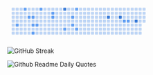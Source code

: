 <svg viewBox="-16 -32 880 192" width="880" height="192" xmlns="http://www.w3.org/2000/svg"><desc>Generated with https://github.com/Platane/snk</desc><style>:root{--cb:#1b1f230a;--cs:#0043A3;--ce:#bfd6f6;--c0:#bfd6f6;--c1:#8dbdff;--c2:#64a1f4;--c3:#4b91f1;--c4:#3c7dd9}.c{shape-rendering:geometricPrecision;fill:var(--ce);stroke-width:1px;stroke:var(--cb);animation:none 10900ms linear infinite;width:12px;height:12px}@keyframes c0{18.34%{fill:var(--c2)}18.36%,100%{fill:var(--ce)}}.c.c0{fill:var(--c2);animation-name:c0}@keyframes c1{3.66%{fill:var(--c2)}3.68%,100%{fill:var(--ce)}}.c.c1{fill:var(--c2);animation-name:c1}@keyframes c2{6.41%{fill:var(--c2)}6.43%,100%{fill:var(--ce)}}.c.c2{fill:var(--c2);animation-name:c2}@keyframes c3{7.33%{fill:var(--c2)}7.35%,100%{fill:var(--ce)}}.c.c3{fill:var(--c2);animation-name:c3}@keyframes c4{9.16%{fill:var(--c2)}9.18%,100%{fill:var(--ce)}}.c.c4{fill:var(--c2);animation-name:c4}@keyframes c5{12.83%{fill:var(--c2)}12.85%,100%{fill:var(--ce)}}.c.c5{fill:var(--c2);animation-name:c5}@keyframes c6{10.08%{fill:var(--c2)}10.1%,100%{fill:var(--ce)}}.c.c6{fill:var(--c2);animation-name:c6}@keyframes c7{27.51%{fill:var(--c2)}27.53%,100%{fill:var(--ce)}}.c.c7{fill:var(--c2);animation-name:c7}@keyframes c8{31.18%{fill:var(--c2)}31.2%,100%{fill:var(--ce)}}.c.c8{fill:var(--c2);animation-name:c8}@keyframes c9{32.1%{fill:var(--c2)}32.12%,100%{fill:var(--ce)}}.c.c9{fill:var(--c2);animation-name:c9}@keyframes ca{86.23%{fill:var(--c4)}86.25%,100%{fill:var(--ce)}}.c.ca{fill:var(--c4);animation-name:ca}@keyframes cb{43.11%{fill:var(--c2)}43.13%,100%{fill:var(--ce)}}.c.cb{fill:var(--c2);animation-name:cb}@keyframes cc{36.69%{fill:var(--c2)}36.71%,100%{fill:var(--ce)}}.c.cc{fill:var(--c2);animation-name:cc}@keyframes cd{38.52%{fill:var(--c2)}38.54%,100%{fill:var(--ce)}}.c.cd{fill:var(--c2);animation-name:cd}@keyframes ce{50.45%{fill:var(--c2)}50.47%,100%{fill:var(--ce)}}.c.ce{fill:var(--c2);animation-name:ce}@keyframes cf{40.36%{fill:var(--c2)}40.38%,100%{fill:var(--ce)}}.c.cf{fill:var(--c2);animation-name:cf}@keyframes cg{74.3%{fill:var(--c4)}74.32%,100%{fill:var(--ce)}}.c.cg{fill:var(--c4);animation-name:cg}@keyframes ch{71.55%{fill:var(--c4)}71.57%,100%{fill:var(--ce)}}.c.ch{fill:var(--c4);animation-name:ch}@keyframes ci{64.21%{fill:var(--c2)}64.23%,100%{fill:var(--ce)}}.c.ci{fill:var(--c2);animation-name:ci}@keyframes cj{65.13%{fill:var(--c2)}65.15%,100%{fill:var(--ce)}}.c.cj{fill:var(--c2);animation-name:cj}@keyframes ck{66.96%{fill:var(--c4)}66.98%,100%{fill:var(--ce)}}.c.ck{fill:var(--c4);animation-name:ck}.u{transform-origin:0 0;transform:scale(0,1);animation:none linear 10900ms infinite}@keyframes u0{3.66%{transform:scale(0.000,1)}3.68%,6.41%{transform:scale(0.059,1)}6.43%,7.33%{transform:scale(0.118,1)}7.35%,9.16%{transform:scale(0.176,1)}9.18%,10.08%{transform:scale(0.235,1)}10.1%,12.83%{transform:scale(0.294,1)}12.85%,18.34%{transform:scale(0.353,1)}18.36%,27.51%{transform:scale(0.412,1)}27.53%,31.18%{transform:scale(0.471,1)}31.2%,32.1%{transform:scale(0.529,1)}32.12%,36.69%{transform:scale(0.588,1)}36.71%,38.52%{transform:scale(0.647,1)}38.54%,40.36%{transform:scale(0.706,1)}40.38%,43.11%{transform:scale(0.765,1)}43.13%,50.45%{transform:scale(0.824,1)}50.47%,64.21%{transform:scale(0.882,1)}64.23%,65.13%{transform:scale(0.941,1)}65.15%,100%{transform:scale(1.000,1)}}.u.u0{fill:var(--c2);animation-name:u0;transform-origin:0.0px 0}@keyframes u1{66.96%{transform:scale(0.000,1)}66.98%,71.55%{transform:scale(0.250,1)}71.57%,74.3%{transform:scale(0.500,1)}74.32%,86.23%{transform:scale(0.750,1)}86.25%,100%{transform:scale(1.000,1)}}.u.u1{fill:var(--c4);animation-name:u1;transform-origin:686.5px 0}.s{shape-rendering:geometricPrecision;fill:var(--cs);animation:none linear 10900ms infinite}@keyframes s0{0%,99.08%{transform:translate(0px,-16px)}0.92%{transform:translate(0px,0px)}4.59%{transform:translate(64px,0px)}6.42%{transform:translate(64px,32px)}7.34%{transform:translate(80px,32px)}9.17%{transform:translate(80px,64px)}10.09%{transform:translate(96px,64px)}11.01%{transform:translate(96px,80px)}11.93%{transform:translate(80px,80px)}12.84%{transform:translate(80px,96px)}13.76%{transform:translate(64px,96px)}15.6%{transform:translate(64px,64px)}18.35%{transform:translate(16px,64px)}19.27%{transform:translate(16px,48px)}24.77%{transform:translate(112px,48px)}27.52%{transform:translate(112px,0px)}30.28%{transform:translate(160px,0px)}32.11%{transform:translate(160px,32px)}36.7%{transform:translate(240px,32px)}38.53%{transform:translate(240px,64px)}39.45%,46.79%{transform:translate(256px,64px)}40.37%{transform:translate(256px,80px)}43.12%{transform:translate(208px,80px)}44.04%{transform:translate(208px,64px)}50.46%{transform:translate(256px,0px)}61.47%{transform:translate(448px,0px)}64.22%{transform:translate(448px,48px)}66.97%{transform:translate(496px,48px)}67.89%{transform:translate(496px,32px)}74.31%{transform:translate(384px,32px)}76.15%{transform:translate(384px,0px)}95.41%{transform:translate(48px,0px)}96.33%{transform:translate(48px,-16px)}}.s.s0{transform:translate(0px,-16px);animation-name:s0}@keyframes s1{0%,99.08%{transform:translate(16px,-16px)}0.92%{transform:translate(0px,-16px)}1.83%{transform:translate(0px,0px)}5.5%{transform:translate(64px,0px)}7.34%{transform:translate(64px,32px)}8.26%{transform:translate(80px,32px)}10.09%{transform:translate(80px,64px)}11.01%{transform:translate(96px,64px)}11.93%{transform:translate(96px,80px)}12.84%{transform:translate(80px,80px)}13.76%{transform:translate(80px,96px)}14.68%{transform:translate(64px,96px)}16.51%{transform:translate(64px,64px)}19.27%{transform:translate(16px,64px)}20.18%{transform:translate(16px,48px)}25.69%{transform:translate(112px,48px)}28.44%{transform:translate(112px,0px)}31.19%{transform:translate(160px,0px)}33.03%{transform:translate(160px,32px)}37.61%{transform:translate(240px,32px)}39.45%{transform:translate(240px,64px)}40.37%,47.71%{transform:translate(256px,64px)}41.28%{transform:translate(256px,80px)}44.04%{transform:translate(208px,80px)}44.95%{transform:translate(208px,64px)}51.38%{transform:translate(256px,0px)}62.39%{transform:translate(448px,0px)}65.14%{transform:translate(448px,48px)}67.89%{transform:translate(496px,48px)}68.81%{transform:translate(496px,32px)}75.23%{transform:translate(384px,32px)}77.06%{transform:translate(384px,0px)}96.33%{transform:translate(48px,0px)}97.25%{transform:translate(48px,-16px)}}.s.s1{transform:translate(16px,-16px);animation-name:s1}@keyframes s2{0%,99.08%{transform:translate(32px,-16px)}1.83%{transform:translate(0px,-16px)}2.75%{transform:translate(0px,0px)}6.42%{transform:translate(64px,0px)}8.26%{transform:translate(64px,32px)}9.17%{transform:translate(80px,32px)}11.01%{transform:translate(80px,64px)}11.93%{transform:translate(96px,64px)}12.84%{transform:translate(96px,80px)}13.76%{transform:translate(80px,80px)}14.68%{transform:translate(80px,96px)}15.6%{transform:translate(64px,96px)}17.43%{transform:translate(64px,64px)}20.18%{transform:translate(16px,64px)}21.1%{transform:translate(16px,48px)}26.61%{transform:translate(112px,48px)}29.36%{transform:translate(112px,0px)}32.11%{transform:translate(160px,0px)}33.94%{transform:translate(160px,32px)}38.53%{transform:translate(240px,32px)}40.37%{transform:translate(240px,64px)}41.28%,48.62%{transform:translate(256px,64px)}42.2%{transform:translate(256px,80px)}44.95%{transform:translate(208px,80px)}45.87%{transform:translate(208px,64px)}52.29%{transform:translate(256px,0px)}63.3%{transform:translate(448px,0px)}66.06%{transform:translate(448px,48px)}68.81%{transform:translate(496px,48px)}69.72%{transform:translate(496px,32px)}76.15%{transform:translate(384px,32px)}77.98%{transform:translate(384px,0px)}97.25%{transform:translate(48px,0px)}98.17%{transform:translate(48px,-16px)}}.s.s2{transform:translate(32px,-16px);animation-name:s2}@keyframes s3{0%,99.08%{transform:translate(48px,-16px)}2.75%{transform:translate(0px,-16px)}3.67%{transform:translate(0px,0px)}7.34%{transform:translate(64px,0px)}9.17%{transform:translate(64px,32px)}10.09%{transform:translate(80px,32px)}11.93%{transform:translate(80px,64px)}12.84%{transform:translate(96px,64px)}13.76%{transform:translate(96px,80px)}14.68%{transform:translate(80px,80px)}15.6%{transform:translate(80px,96px)}16.51%{transform:translate(64px,96px)}18.35%{transform:translate(64px,64px)}21.1%{transform:translate(16px,64px)}22.02%{transform:translate(16px,48px)}27.52%{transform:translate(112px,48px)}30.28%{transform:translate(112px,0px)}33.03%{transform:translate(160px,0px)}34.86%{transform:translate(160px,32px)}39.45%{transform:translate(240px,32px)}41.28%{transform:translate(240px,64px)}42.2%,49.54%{transform:translate(256px,64px)}43.12%{transform:translate(256px,80px)}45.87%{transform:translate(208px,80px)}46.79%{transform:translate(208px,64px)}53.21%{transform:translate(256px,0px)}64.22%{transform:translate(448px,0px)}66.97%{transform:translate(448px,48px)}69.72%{transform:translate(496px,48px)}70.64%{transform:translate(496px,32px)}77.06%{transform:translate(384px,32px)}78.9%{transform:translate(384px,0px)}98.17%{transform:translate(48px,0px)}}.s.s3{transform:translate(48px,-16px);animation-name:s3}</style><rect class="c" x="2" y="2" rx="2" ry="2"/><rect class="c" x="2" y="18" rx="2" ry="2"/><rect class="c" x="2" y="34" rx="2" ry="2"/><rect class="c" x="2" y="50" rx="2" ry="2"/><rect class="c" x="2" y="66" rx="2" ry="2"/><rect class="c" x="2" y="82" rx="2" ry="2"/><rect class="c" x="2" y="98" rx="2" ry="2"/><rect class="c" x="18" y="2" rx="2" ry="2"/><rect class="c" x="18" y="18" rx="2" ry="2"/><rect class="c" x="18" y="34" rx="2" ry="2"/><rect class="c" x="18" y="50" rx="2" ry="2"/><rect class="c c0" x="18" y="66" rx="2" ry="2"/><rect class="c" x="18" y="82" rx="2" ry="2"/><rect class="c" x="18" y="98" rx="2" ry="2"/><rect class="c" x="34" y="2" rx="2" ry="2"/><rect class="c" x="34" y="18" rx="2" ry="2"/><rect class="c" x="34" y="34" rx="2" ry="2"/><rect class="c" x="34" y="50" rx="2" ry="2"/><rect class="c" x="34" y="66" rx="2" ry="2"/><rect class="c" x="34" y="82" rx="2" ry="2"/><rect class="c" x="34" y="98" rx="2" ry="2"/><rect class="c c1" x="50" y="2" rx="2" ry="2"/><rect class="c" x="50" y="18" rx="2" ry="2"/><rect class="c" x="50" y="34" rx="2" ry="2"/><rect class="c" x="50" y="50" rx="2" ry="2"/><rect class="c" x="50" y="66" rx="2" ry="2"/><rect class="c" x="50" y="82" rx="2" ry="2"/><rect class="c" x="50" y="98" rx="2" ry="2"/><rect class="c" x="66" y="2" rx="2" ry="2"/><rect class="c" x="66" y="18" rx="2" ry="2"/><rect class="c c2" x="66" y="34" rx="2" ry="2"/><rect class="c" x="66" y="50" rx="2" ry="2"/><rect class="c" x="66" y="66" rx="2" ry="2"/><rect class="c" x="66" y="82" rx="2" ry="2"/><rect class="c" x="66" y="98" rx="2" ry="2"/><rect class="c" x="82" y="2" rx="2" ry="2"/><rect class="c" x="82" y="18" rx="2" ry="2"/><rect class="c c3" x="82" y="34" rx="2" ry="2"/><rect class="c" x="82" y="50" rx="2" ry="2"/><rect class="c c4" x="82" y="66" rx="2" ry="2"/><rect class="c" x="82" y="82" rx="2" ry="2"/><rect class="c c5" x="82" y="98" rx="2" ry="2"/><rect class="c" x="98" y="2" rx="2" ry="2"/><rect class="c" x="98" y="18" rx="2" ry="2"/><rect class="c" x="98" y="34" rx="2" ry="2"/><rect class="c" x="98" y="50" rx="2" ry="2"/><rect class="c c6" x="98" y="66" rx="2" ry="2"/><rect class="c" x="98" y="82" rx="2" ry="2"/><rect class="c" x="98" y="98" rx="2" ry="2"/><rect class="c c7" x="114" y="2" rx="2" ry="2"/><rect class="c" x="114" y="18" rx="2" ry="2"/><rect class="c" x="114" y="34" rx="2" ry="2"/><rect class="c" x="114" y="50" rx="2" ry="2"/><rect class="c" x="114" y="66" rx="2" ry="2"/><rect class="c" x="114" y="82" rx="2" ry="2"/><rect class="c" x="114" y="98" rx="2" ry="2"/><rect class="c" x="130" y="2" rx="2" ry="2"/><rect class="c" x="130" y="18" rx="2" ry="2"/><rect class="c" x="130" y="34" rx="2" ry="2"/><rect class="c" x="130" y="50" rx="2" ry="2"/><rect class="c" x="130" y="66" rx="2" ry="2"/><rect class="c" x="130" y="82" rx="2" ry="2"/><rect class="c" x="130" y="98" rx="2" ry="2"/><rect class="c" x="146" y="2" rx="2" ry="2"/><rect class="c" x="146" y="18" rx="2" ry="2"/><rect class="c" x="146" y="34" rx="2" ry="2"/><rect class="c" x="146" y="50" rx="2" ry="2"/><rect class="c" x="146" y="66" rx="2" ry="2"/><rect class="c" x="146" y="82" rx="2" ry="2"/><rect class="c" x="146" y="98" rx="2" ry="2"/><rect class="c" x="162" y="2" rx="2" ry="2"/><rect class="c c8" x="162" y="18" rx="2" ry="2"/><rect class="c c9" x="162" y="34" rx="2" ry="2"/><rect class="c" x="162" y="50" rx="2" ry="2"/><rect class="c" x="162" y="66" rx="2" ry="2"/><rect class="c" x="162" y="82" rx="2" ry="2"/><rect class="c" x="162" y="98" rx="2" ry="2"/><rect class="c" x="178" y="2" rx="2" ry="2"/><rect class="c" x="178" y="18" rx="2" ry="2"/><rect class="c" x="178" y="34" rx="2" ry="2"/><rect class="c" x="178" y="50" rx="2" ry="2"/><rect class="c" x="178" y="66" rx="2" ry="2"/><rect class="c" x="178" y="82" rx="2" ry="2"/><rect class="c" x="178" y="98" rx="2" ry="2"/><rect class="c" x="194" y="2" rx="2" ry="2"/><rect class="c" x="194" y="18" rx="2" ry="2"/><rect class="c" x="194" y="34" rx="2" ry="2"/><rect class="c" x="194" y="50" rx="2" ry="2"/><rect class="c" x="194" y="66" rx="2" ry="2"/><rect class="c" x="194" y="82" rx="2" ry="2"/><rect class="c" x="194" y="98" rx="2" ry="2"/><rect class="c ca" x="210" y="2" rx="2" ry="2"/><rect class="c" x="210" y="18" rx="2" ry="2"/><rect class="c" x="210" y="34" rx="2" ry="2"/><rect class="c" x="210" y="50" rx="2" ry="2"/><rect class="c" x="210" y="66" rx="2" ry="2"/><rect class="c cb" x="210" y="82" rx="2" ry="2"/><rect class="c" x="210" y="98" rx="2" ry="2"/><rect class="c" x="226" y="2" rx="2" ry="2"/><rect class="c" x="226" y="18" rx="2" ry="2"/><rect class="c" x="226" y="34" rx="2" ry="2"/><rect class="c" x="226" y="50" rx="2" ry="2"/><rect class="c" x="226" y="66" rx="2" ry="2"/><rect class="c" x="226" y="82" rx="2" ry="2"/><rect class="c" x="226" y="98" rx="2" ry="2"/><rect class="c" x="242" y="2" rx="2" ry="2"/><rect class="c" x="242" y="18" rx="2" ry="2"/><rect class="c cc" x="242" y="34" rx="2" ry="2"/><rect class="c" x="242" y="50" rx="2" ry="2"/><rect class="c cd" x="242" y="66" rx="2" ry="2"/><rect class="c" x="242" y="82" rx="2" ry="2"/><rect class="c" x="242" y="98" rx="2" ry="2"/><rect class="c ce" x="258" y="2" rx="2" ry="2"/><rect class="c" x="258" y="18" rx="2" ry="2"/><rect class="c" x="258" y="34" rx="2" ry="2"/><rect class="c" x="258" y="50" rx="2" ry="2"/><rect class="c" x="258" y="66" rx="2" ry="2"/><rect class="c cf" x="258" y="82" rx="2" ry="2"/><rect class="c" x="258" y="98" rx="2" ry="2"/><rect class="c" x="274" y="2" rx="2" ry="2"/><rect class="c" x="274" y="18" rx="2" ry="2"/><rect class="c" x="274" y="34" rx="2" ry="2"/><rect class="c" x="274" y="50" rx="2" ry="2"/><rect class="c" x="274" y="66" rx="2" ry="2"/><rect class="c" x="274" y="82" rx="2" ry="2"/><rect class="c" x="274" y="98" rx="2" ry="2"/><rect class="c" x="290" y="2" rx="2" ry="2"/><rect class="c" x="290" y="18" rx="2" ry="2"/><rect class="c" x="290" y="34" rx="2" ry="2"/><rect class="c" x="290" y="50" rx="2" ry="2"/><rect class="c" x="290" y="66" rx="2" ry="2"/><rect class="c" x="290" y="82" rx="2" ry="2"/><rect class="c" x="290" y="98" rx="2" ry="2"/><rect class="c" x="306" y="2" rx="2" ry="2"/><rect class="c" x="306" y="18" rx="2" ry="2"/><rect class="c" x="306" y="34" rx="2" ry="2"/><rect class="c" x="306" y="50" rx="2" ry="2"/><rect class="c" x="306" y="66" rx="2" ry="2"/><rect class="c" x="306" y="82" rx="2" ry="2"/><rect class="c" x="306" y="98" rx="2" ry="2"/><rect class="c" x="322" y="2" rx="2" ry="2"/><rect class="c" x="322" y="18" rx="2" ry="2"/><rect class="c" x="322" y="34" rx="2" ry="2"/><rect class="c" x="322" y="50" rx="2" ry="2"/><rect class="c" x="322" y="66" rx="2" ry="2"/><rect class="c" x="322" y="82" rx="2" ry="2"/><rect class="c" x="322" y="98" rx="2" ry="2"/><rect class="c" x="338" y="2" rx="2" ry="2"/><rect class="c" x="338" y="18" rx="2" ry="2"/><rect class="c" x="338" y="34" rx="2" ry="2"/><rect class="c" x="338" y="50" rx="2" ry="2"/><rect class="c" x="338" y="66" rx="2" ry="2"/><rect class="c" x="338" y="82" rx="2" ry="2"/><rect class="c" x="338" y="98" rx="2" ry="2"/><rect class="c" x="354" y="2" rx="2" ry="2"/><rect class="c" x="354" y="18" rx="2" ry="2"/><rect class="c" x="354" y="34" rx="2" ry="2"/><rect class="c" x="354" y="50" rx="2" ry="2"/><rect class="c" x="354" y="66" rx="2" ry="2"/><rect class="c" x="354" y="82" rx="2" ry="2"/><rect class="c" x="354" y="98" rx="2" ry="2"/><rect class="c" x="370" y="2" rx="2" ry="2"/><rect class="c" x="370" y="18" rx="2" ry="2"/><rect class="c" x="370" y="34" rx="2" ry="2"/><rect class="c" x="370" y="50" rx="2" ry="2"/><rect class="c" x="370" y="66" rx="2" ry="2"/><rect class="c" x="370" y="82" rx="2" ry="2"/><rect class="c" x="370" y="98" rx="2" ry="2"/><rect class="c" x="386" y="2" rx="2" ry="2"/><rect class="c" x="386" y="18" rx="2" ry="2"/><rect class="c cg" x="386" y="34" rx="2" ry="2"/><rect class="c" x="386" y="50" rx="2" ry="2"/><rect class="c" x="386" y="66" rx="2" ry="2"/><rect class="c" x="386" y="82" rx="2" ry="2"/><rect class="c" x="386" y="98" rx="2" ry="2"/><rect class="c" x="402" y="2" rx="2" ry="2"/><rect class="c" x="402" y="18" rx="2" ry="2"/><rect class="c" x="402" y="34" rx="2" ry="2"/><rect class="c" x="402" y="50" rx="2" ry="2"/><rect class="c" x="402" y="66" rx="2" ry="2"/><rect class="c" x="402" y="82" rx="2" ry="2"/><rect class="c" x="402" y="98" rx="2" ry="2"/><rect class="c" x="418" y="2" rx="2" ry="2"/><rect class="c" x="418" y="18" rx="2" ry="2"/><rect class="c" x="418" y="34" rx="2" ry="2"/><rect class="c" x="418" y="50" rx="2" ry="2"/><rect class="c" x="418" y="66" rx="2" ry="2"/><rect class="c" x="418" y="82" rx="2" ry="2"/><rect class="c" x="418" y="98" rx="2" ry="2"/><rect class="c" x="434" y="2" rx="2" ry="2"/><rect class="c" x="434" y="18" rx="2" ry="2"/><rect class="c ch" x="434" y="34" rx="2" ry="2"/><rect class="c" x="434" y="50" rx="2" ry="2"/><rect class="c" x="434" y="66" rx="2" ry="2"/><rect class="c" x="434" y="82" rx="2" ry="2"/><rect class="c" x="434" y="98" rx="2" ry="2"/><rect class="c" x="450" y="2" rx="2" ry="2"/><rect class="c" x="450" y="18" rx="2" ry="2"/><rect class="c" x="450" y="34" rx="2" ry="2"/><rect class="c ci" x="450" y="50" rx="2" ry="2"/><rect class="c" x="450" y="66" rx="2" ry="2"/><rect class="c" x="450" y="82" rx="2" ry="2"/><rect class="c" x="450" y="98" rx="2" ry="2"/><rect class="c" x="466" y="2" rx="2" ry="2"/><rect class="c" x="466" y="18" rx="2" ry="2"/><rect class="c" x="466" y="34" rx="2" ry="2"/><rect class="c cj" x="466" y="50" rx="2" ry="2"/><rect class="c" x="466" y="66" rx="2" ry="2"/><rect class="c" x="466" y="82" rx="2" ry="2"/><rect class="c" x="466" y="98" rx="2" ry="2"/><rect class="c" x="482" y="2" rx="2" ry="2"/><rect class="c" x="482" y="18" rx="2" ry="2"/><rect class="c" x="482" y="34" rx="2" ry="2"/><rect class="c" x="482" y="50" rx="2" ry="2"/><rect class="c" x="482" y="66" rx="2" ry="2"/><rect class="c" x="482" y="82" rx="2" ry="2"/><rect class="c" x="482" y="98" rx="2" ry="2"/><rect class="c" x="498" y="2" rx="2" ry="2"/><rect class="c" x="498" y="18" rx="2" ry="2"/><rect class="c" x="498" y="34" rx="2" ry="2"/><rect class="c ck" x="498" y="50" rx="2" ry="2"/><rect class="c" x="498" y="66" rx="2" ry="2"/><rect class="c" x="498" y="82" rx="2" ry="2"/><rect class="c" x="498" y="98" rx="2" ry="2"/><rect class="c" x="514" y="2" rx="2" ry="2"/><rect class="c" x="514" y="18" rx="2" ry="2"/><rect class="c" x="514" y="34" rx="2" ry="2"/><rect class="c" x="514" y="50" rx="2" ry="2"/><rect class="c" x="514" y="66" rx="2" ry="2"/><rect class="c" x="514" y="82" rx="2" ry="2"/><rect class="c" x="514" y="98" rx="2" ry="2"/><rect class="c" x="530" y="2" rx="2" ry="2"/><rect class="c" x="530" y="18" rx="2" ry="2"/><rect class="c" x="530" y="34" rx="2" ry="2"/><rect class="c" x="530" y="50" rx="2" ry="2"/><rect class="c"
[![GitHub Streak](https://streak-stats.demolab.com?user=tejaIG&theme=gruvbox)](https://git.io/streak-stats)

<!--<img src="https://github-readme-stats.vercel.app/api/top-langs?username=tejaIG&show_icons=true&locale=en&layout=compact&theme=chartreuse-dark" alt="ovi" />-->

![Github Readme Daily Quotes](https://readme-daily-quotes.vercel.app/api?theme=dark)

<!--
**tejaIG/tejaIG** is a ✨ _special_ ✨ repository because its `README.md` (this file) appears on your GitHub profile.

Here are some ideas to get you started:

- 🔭 I’m currently working on ...
- 🌱 I’m currently learning ...
- 👯 I’m looking to collaborate on ...
- 🤔 I’m looking for help with ...
- 💬 Ask me about ...
- 📫 How to reach me: ...
- 😄 Pronouns: ...
- ⚡ Fun fact: ...
-->
